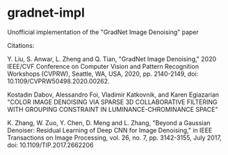 # gradnet-impl
Unofficial implementation of the "GradNet Image Denoising" paper

Citations:

Y. Liu, S. Anwar, L. Zheng and Q. Tian, "GradNet Image Denoising," 2020 IEEE/CVF Conference on Computer Vision and Pattern Recognition Workshops (CVPRW), Seattle, WA, USA, 2020, pp. 2140-2149, doi: 10.1109/CVPRW50498.2020.00262.

Kostadin Dabov, Alessandro Foi, Vladimir Katkovnik, and Karen Egiazarian "COLOR IMAGE DENOISING VIA SPARSE 3D COLLABORATIVE FILTERING WITH GROUPING CONSTRAINT IN LUMINANCE-CHROMINANCE SPACE"

K. Zhang, W. Zuo, Y. Chen, D. Meng and L. Zhang, "Beyond a Gaussian Denoiser: Residual Learning of Deep CNN for Image Denoising," in IEEE Transactions on Image Processing, vol. 26, no. 7, pp. 3142-3155, July 2017, doi: 10.1109/TIP.2017.2662206

